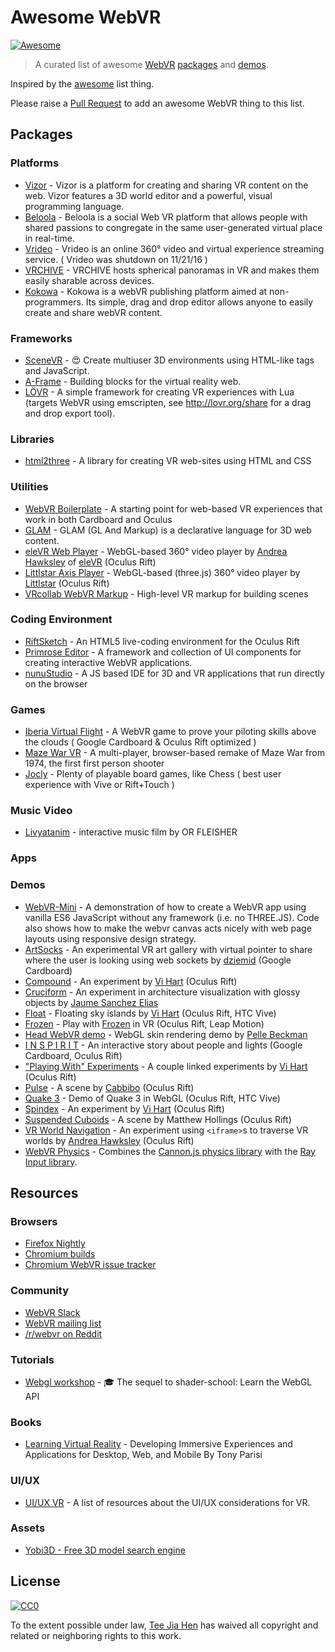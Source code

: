 # Awesome WebVR

[![Awesome](https://cdn.rawgit.com/sindresorhus/awesome/d7305f38d29fed78fa85652e3a63e154dd8e8829/media/badge.svg)](https://github.com/sindresorhus/awesome)


> A curated list of awesome [WebVR](http://webvr.info/) [packages](#packages) and [demos](#demos).

Inspired by the [awesome](https://github.com/sindresorhus/awesome) list thing.

Please raise a [Pull Request](https://github.com/wizztjh/awesome-webvr/pulls) to add an awesome WebVR thing to this list.

## Packages

### Platforms

- [Vizor](http://vizor.io/) - Vizor is a platform for creating and sharing VR content on the web. Vizor features a 3D world editor and a powerful, visual programming language.
- [Beloola](http://www.beloola.com/) - Beloola is a social Web VR platform that allows people with shared passions to congregate in the same user-generated virtual place in real-time.
- [Vrideo](https://www.vrideo.com/) - Vrideo is an online 360° video and virtual experience streaming service. ( Vrideo was shutdown on 11/21/16 )
- [VRCHIVE](http://alpha.vrchive.com/) - VRCHIVE hosts spherical panoramas in VR and makes them easily sharable across devices.
- [Kokowa](https://www.kokowa.co/) - Kokowa is a webVR publishing platform aimed at non-programmers. Its simple, drag and drop editor allows anyone to easily create and share webVR content.

### Frameworks

- [SceneVR](https://github.com/scenevr/server) - :heart_eyes: Create multiuser 3D environments using HTML-like tags and JavaScript.
- [A-Frame](https://aframe.io/) - Building blocks for the virtual reality web.
- [LÖVR](http://lovr.org) - A simple framework for creating VR experiences with Lua (targets WebVR
  using emscripten, see http://lovr.org/share for a drag and drop export tool).

### Libraries

- [html2three](https://github.com/marciot/html2three) - A library for creating VR web-sites using HTML and CSS 

### Utilities

- [WebVR Boilerplate](https://github.com/borismus/webvr-boilerplate) - A starting point for web-based VR experiences that work in both Cardboard and Oculus
- [GLAM](http://tparisi.github.io/glam/) - GLAM (GL And Markup) is a declarative language for 3D web content.
- [eleVR Web Player](https://github.com/hawksley/eleVR-Web-Player) - WebGL-based 360° video player by [Andrea Hawksley](https://twitter.com/AndreaHawksley) of [eleVR](http://elevr.com/) (Oculus Rift)
- [Littlstar Axis Player](https://github.com/littlstar/axis) - WebGL-based (three.js) 360° video player by [Littlstar](http://littlstar.com/) (Oculus Rift)
- [VRcollab WebVR Markup](https://github.com/vr-collab/webvr-markup) - High-level VR markup for building scenes

### Coding Environment
- [RiftSketch](https://github.com/brianpeiris/RiftSketch) - An HTML5 live-coding environment for the Oculus Rift
- [Primrose Editor](https://github.com/capnmidnight/Primrose) - A framework and collection of UI components for creating interactive WebVR applications.
- [nunuStudio](https://github.com/tentone/nunuStudio) - A JS based IDE for 3D and VR applications that run directly on the browser

### Games

- [Iberia Virtual Flight](http://virtualflight.iberia.com) - A WebVR game to prove your piloting skills above the clouds ( Google Cardboard & Oculus Rift optimized )
- [Maze War VR](http://mazewar.marciot.com) - A multi-player, browser-based remake of Maze War from 1974, the first first person shooter
- [Jocly](https://mi-g.github.io/jocly/examples/browser/control.html) - Plenty of playable board games, like Chess ( best user experience with Vive or Rift+Touch )

### Music Video
- [Livyatanim](http://film.livyatanim.com/film.html#) - interactive music film by OR FLEISHER

### Apps

### Demos

- [WebVR-Mini](https://github.com/pindiespace/webvr-mini) - A demonstration of how to create a WebVR app using vanilla ES6 JavaScript without any framework (i.e. no THREE.JS). Code also shows how to make the webvr canvas acts nicely with web page layouts using responsive design strategy.
- [ArtSocks](https://art-socks.herokuapp.com/demo.html) - An experimental VR art gallery with virtual pointer to share where the user is looking using web sockets by [dziemid](https://twitter.com/dziemid) (Google Cardboard)
- [Compound](http://vihart.github.io/webVR-playing-with/compound) - An experiment by [Vi Hart](https://twitter.com/vihartvihart/) (Oculus Rift)
- [Cruciform](https://www.clicktorelease.com/code/cruciform/) - An experiment in architecture visualization with glossy objects by [Jaume Sanchez Elias](https://twitter.com/thespite)
- [Float](http://vihart.github.io/float/) - Floating sky islands by [Vi Hart](https://twitter.com/vihartvihart/) (Oculus Rift, HTC Vive)
- [Frozen](http://unboring.net/lab/beFrozen/) - Play with [Frozen](http://www.imdb.com/title/tt2294629/) in VR (Oculus Rift, Leap Motion)
- [Head WebVR demo](https://cdn.rawgit.com/pbeck/head-webvr/master/index.html) - WebGL skin rendering demo by [Pelle Beckman](https://twitter.com/pbeck)
- [I N S P I R I T](http://inspirit.unboring.net) - An interactive story about people and lights (Google Cardboard, Oculus Rift)
- ["Playing With" Experiments](http://vihart.github.io/webVR-playing-with/) - A couple linked experiments by [Vi Hart](https://twitter.com/vihartvihart/) (Oculus Rift)
- [Pulse](http://cabbi.bo/pulse/#VR) - A scene by [Cabbibo](https://twitter.com/cabbibo/) (Oculus Rift)
- [Quake 3](http://media.tojicode.com/q3bsp/) - Demo of Quake 3 in WebGL (Oculus Rift, HTC Vive)
- [Spindex](http://vihart.github.io/webVR-playing-with/spindex) - An experiment by [Vi Hart](https://twitter.com/vihartvihart/) (Oculus Rift)
- [Suspended Cuboids](https://webvr-experiments.herokuapp.com/suspended-cuboids.html) - A scene by Matthew Hollings (Oculus Rift)
- [VR World Navigation](http://hawksley.github.io/VR-World-Nav/) - An experiment using `<iframe>`s to traverse VR worlds by [Andrea Hawksley](https://twitter.com/AndreaHawksley) (Oculus Rift)
- [WebVR Physics](https://github.com/beemsoft/webvr-physics) - Combines the [Cannon.js physics library](http://www.cannonjs.org) with the [Ray Input library](https://github.com/borismus/ray-input).

## Resources

### Browsers
- [Firefox Nightly](http://mozvr.com/downloads/)
- [Chromium builds](https://drive.google.com/folderview?id=0BzudLt22BqGRbW9WTHMtOWMzNjQ#list)
- [Chromium WebVR issue tracker](https://github.com/toji/chrome-webvr-issues/issues)

### Community
- [WebVR Slack](https://webvr-slack.herokuapp.com)
- [WebVR mailing list](https://mail.mozilla.org/listinfo/web-vr-discuss)
- [/r/webvr on Reddit](https://www.reddit.com/r/webvr)

### Tutorials
- [Webgl workshop](https://github.com/stackgl/webgl-workshop) - :mortar_board: The sequel to shader-school: Learn the WebGL API

### Books
- [Learning Virtual Reality](http://shop.oreilly.com/product/0636920038467.do) - Developing Immersive Experiences and Applications for Desktop, Web, and Mobile By Tony Parisi

### UI/UX
- [UI/UX VR](http://www.uxofvr.com) - A list of resources about the UI/UX considerations for VR.

### Assets
- [Yobi3D - Free 3D model search engine](https://www.yobi3d.com/)

## License

[![CC0](https://i.creativecommons.org/p/zero/1.0/88x31.png)](https://creativecommons.org/publicdomain/zero/1.0/)

To the extent possible under law, [Tee Jia Hen](http://twitter/wizztjh) has waived all copyright and related or neighboring rights to this work.
